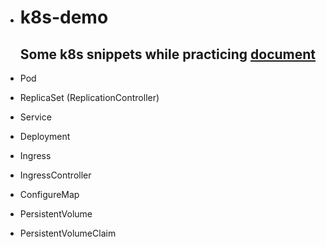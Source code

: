 - # k8s-demo

  ## Some k8s snippets while practicing [document](https://kubernetes.io/ko/docs/home/)



- Pod
- ReplicaSet (ReplicationController)
- Service
- Deployment
- Ingress
- IngressController
- ConfigureMap
- PersistentVolume
- PersistentVolumeClaim

